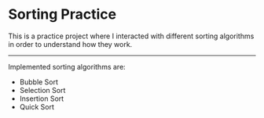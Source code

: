 ﻿# Sorting Practice

This is a practice project where I interacted with different sorting algorithms in order to understand how they work.

--------------------------------------------------------------------------------------------

Implemented sorting algorithms are:
- Bubble Sort
- Selection Sort
- Insertion Sort
- Quick Sort
